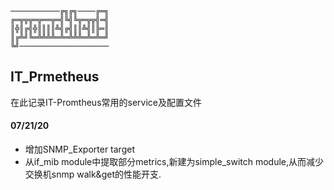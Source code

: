 ```
───────────╔╗╔╗────╔═╗
╔═╦╦╦═╦══╦═╣╚╣╚╦═╦╦╣═╣
║╬║╔╣╬║║║║╩╣╔╣║║╩╣║╠═║
║╔╩╝╚═╩╩╩╩═╩═╩╩╩═╩═╩═╝
╚╝────────────────────
```
## IT_Prmetheus
在此记录IT-Promtheus常用的service及配置文件

#### 07/21/20
* 增加SNMP_Exporter target
* 从if_mib module中提取部分metrics,新建为simple_switch module,从而减少交换机snmp walk&get的性能开支.
